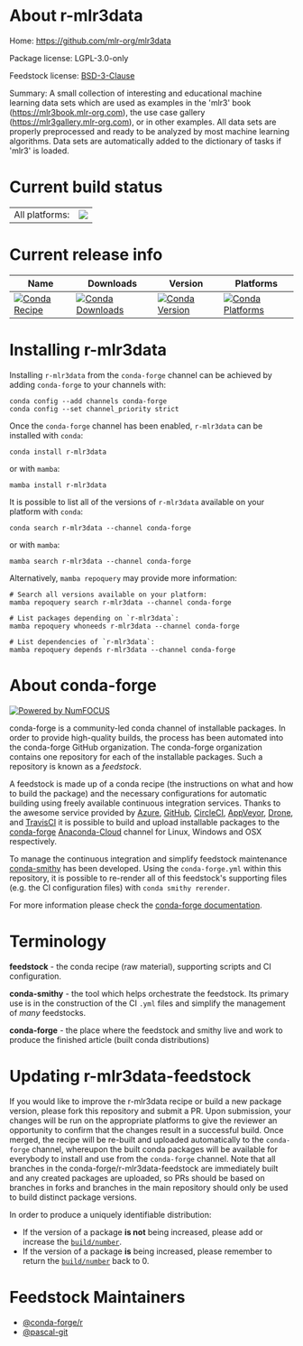 About r-mlr3data
================

Home: https://github.com/mlr-org/mlr3data

Package license: LGPL-3.0-only

Feedstock license: [BSD-3-Clause](https://github.com/conda-forge/r-mlr3data-feedstock/blob/main/LICENSE.txt)

Summary: A small collection of interesting and educational machine learning data sets which are used as examples in the 'mlr3' book (<https://mlr3book.mlr-org.com>), the use case gallery (<https://mlr3gallery.mlr-org.com>), or in other examples. All data sets are properly preprocessed and ready to be analyzed by most machine learning algorithms.  Data sets are automatically added to the dictionary of tasks if 'mlr3' is loaded.

Current build status
====================


<table><tr><td>All platforms:</td>
    <td>
      <a href="https://dev.azure.com/conda-forge/feedstock-builds/_build/latest?definitionId=11729&branchName=main">
        <img src="https://dev.azure.com/conda-forge/feedstock-builds/_apis/build/status/r-mlr3data-feedstock?branchName=main">
      </a>
    </td>
  </tr>
</table>

Current release info
====================

| Name | Downloads | Version | Platforms |
| --- | --- | --- | --- |
| [![Conda Recipe](https://img.shields.io/badge/recipe-r--mlr3data-green.svg)](https://anaconda.org/conda-forge/r-mlr3data) | [![Conda Downloads](https://img.shields.io/conda/dn/conda-forge/r-mlr3data.svg)](https://anaconda.org/conda-forge/r-mlr3data) | [![Conda Version](https://img.shields.io/conda/vn/conda-forge/r-mlr3data.svg)](https://anaconda.org/conda-forge/r-mlr3data) | [![Conda Platforms](https://img.shields.io/conda/pn/conda-forge/r-mlr3data.svg)](https://anaconda.org/conda-forge/r-mlr3data) |

Installing r-mlr3data
=====================

Installing `r-mlr3data` from the `conda-forge` channel can be achieved by adding `conda-forge` to your channels with:

```
conda config --add channels conda-forge
conda config --set channel_priority strict
```

Once the `conda-forge` channel has been enabled, `r-mlr3data` can be installed with `conda`:

```
conda install r-mlr3data
```

or with `mamba`:

```
mamba install r-mlr3data
```

It is possible to list all of the versions of `r-mlr3data` available on your platform with `conda`:

```
conda search r-mlr3data --channel conda-forge
```

or with `mamba`:

```
mamba search r-mlr3data --channel conda-forge
```

Alternatively, `mamba repoquery` may provide more information:

```
# Search all versions available on your platform:
mamba repoquery search r-mlr3data --channel conda-forge

# List packages depending on `r-mlr3data`:
mamba repoquery whoneeds r-mlr3data --channel conda-forge

# List dependencies of `r-mlr3data`:
mamba repoquery depends r-mlr3data --channel conda-forge
```


About conda-forge
=================

[![Powered by
NumFOCUS](https://img.shields.io/badge/powered%20by-NumFOCUS-orange.svg?style=flat&colorA=E1523D&colorB=007D8A)](https://numfocus.org)

conda-forge is a community-led conda channel of installable packages.
In order to provide high-quality builds, the process has been automated into the
conda-forge GitHub organization. The conda-forge organization contains one repository
for each of the installable packages. Such a repository is known as a *feedstock*.

A feedstock is made up of a conda recipe (the instructions on what and how to build
the package) and the necessary configurations for automatic building using freely
available continuous integration services. Thanks to the awesome service provided by
[Azure](https://azure.microsoft.com/en-us/services/devops/), [GitHub](https://github.com/),
[CircleCI](https://circleci.com/), [AppVeyor](https://www.appveyor.com/),
[Drone](https://cloud.drone.io/welcome), and [TravisCI](https://travis-ci.com/)
it is possible to build and upload installable packages to the
[conda-forge](https://anaconda.org/conda-forge) [Anaconda-Cloud](https://anaconda.org/)
channel for Linux, Windows and OSX respectively.

To manage the continuous integration and simplify feedstock maintenance
[conda-smithy](https://github.com/conda-forge/conda-smithy) has been developed.
Using the ``conda-forge.yml`` within this repository, it is possible to re-render all of
this feedstock's supporting files (e.g. the CI configuration files) with ``conda smithy rerender``.

For more information please check the [conda-forge documentation](https://conda-forge.org/docs/).

Terminology
===========

**feedstock** - the conda recipe (raw material), supporting scripts and CI configuration.

**conda-smithy** - the tool which helps orchestrate the feedstock.
                   Its primary use is in the construction of the CI ``.yml`` files
                   and simplify the management of *many* feedstocks.

**conda-forge** - the place where the feedstock and smithy live and work to
                  produce the finished article (built conda distributions)


Updating r-mlr3data-feedstock
=============================

If you would like to improve the r-mlr3data recipe or build a new
package version, please fork this repository and submit a PR. Upon submission,
your changes will be run on the appropriate platforms to give the reviewer an
opportunity to confirm that the changes result in a successful build. Once
merged, the recipe will be re-built and uploaded automatically to the
`conda-forge` channel, whereupon the built conda packages will be available for
everybody to install and use from the `conda-forge` channel.
Note that all branches in the conda-forge/r-mlr3data-feedstock are
immediately built and any created packages are uploaded, so PRs should be based
on branches in forks and branches in the main repository should only be used to
build distinct package versions.

In order to produce a uniquely identifiable distribution:
 * If the version of a package **is not** being increased, please add or increase
   the [``build/number``](https://docs.conda.io/projects/conda-build/en/latest/resources/define-metadata.html#build-number-and-string).
 * If the version of a package **is** being increased, please remember to return
   the [``build/number``](https://docs.conda.io/projects/conda-build/en/latest/resources/define-metadata.html#build-number-and-string)
   back to 0.

Feedstock Maintainers
=====================

* [@conda-forge/r](https://github.com/conda-forge/r/)
* [@pascal-git](https://github.com/pascal-git/)

